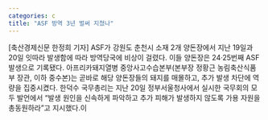 ```yaml
---
categories: c
title: "ASF 방역 3년 벌써 지쳤나"
---
```

[축산경제신문 한정희 기자] ASF가 강원도 춘천시 소재 2개 양돈장에서 지난 19일과 20일 잇따라 발생함에 따라 방역당국에 비상이 걸렸다. 이들 양돈장은 24·25번째 ASF 발생으로 기록됐다. 아프리카돼지열병 중앙사고수습본부(본부장 정황근 농림축산식품부 장관, 이하 중수본)는 곧바로 해당 양돈장들의 돼지를 매몰하고, 추가 발생 차단에 역량을 집중시켰다. 한덕수 국무총리는 지난 20일 정부서울청사에서 실시한 국무회의 모두 발언에서 “발생 원인을 신속하게 파악하고 추가 피해가 발생하지 않도록 가용 자원을 총동원하라”고 지시했다.이